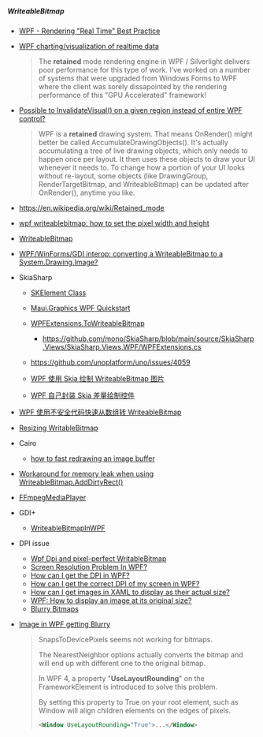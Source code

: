 ##### WriteableBitmap

- [WPF - Rendering "Real Time" Best Practice](https://stackoverflow.com/questions/23854176/wpf-rendering-real-time-best-practice)

- [WPF charting/visualization of realtime data](https://stackoverflow.com/questions/2517318/wpf-charting-visualization-of-realtime-data)

  > The **retained** mode rendering engine in WPF / Silverlight delivers poor performance for this type of work. I've worked on a number of systems that were upgraded from Windows Forms to WPF where the client was sorely dissapointed by the rendering performance of this "GPU Accelerated" framework!

- [Possible to InvalidateVisual() on a given region instead of entire WPF control?](https://stackoverflow.com/questions/2576599/possible-to-invalidatevisual-on-a-given-region-instead-of-entire-wpf-control)

  > WPF is a **retained** drawing system. That means OnRender() might better be called AccumulateDrawingObjects(). It's actually accumulating a tree of live drawing objects, which only needs to happen once per layout. It then uses these objects to draw your UI whenever it needs to. To change how a portion of your UI looks without re-layout, some objects (like DrawingGroup, RenderTargetBitmap, and WriteableBitmap) can be updated after OnRender(), anytime you like.

- https://en.wikipedia.org/wiki/Retained_mode

- [wpf writeablebitmap: how to set the pixel width and height](https://stackoverflow.com/questions/17345225/wpf-writeablebitmap-how-to-set-the-pixel-width-and-height)

- [WriteableBitmap](https://docs.microsoft.com/en-us/dotnet/api/system.windows.media.imaging.writeablebitmap?view=windowsdesktop-6.0)

- [WPF/WinForms/GDI interop: converting a WriteableBitmap to a System.Drawing.Image?](https://stackoverflow.com/questions/3239449/wpf-winforms-gdi-interop-converting-a-writeablebitmap-to-a-system-drawing-image)

- SkiaSharp

  - [SKElement Class](https://docs.microsoft.com/en-us/dotnet/api/skiasharp.views.wpf.skelement?view=skiasharp-views-2.88)

  - [Maui.Graphics WPF Quickstart](https://swharden.com/csdv/maui.graphics/quickstart-wpf/)

  - [WPFExtensions.ToWriteableBitmap](https://docs.microsoft.com/en-us/dotnet/api/skiasharp.views.wpf.wpfextensions.towriteablebitmap?view=skiasharp-views-2.88)
    - https://github.com/mono/SkiaSharp/blob/main/source/SkiaSharp.Views/SkiaSharp.Views.WPF/WPFExtensions.cs
  - https://github.com/unoplatform/uno/issues/4059
  - [WPF 使用 Skia 绘制 WriteableBitmap 图片](https://blog.lindexi.com/post/WPF-%E4%BD%BF%E7%94%A8-Skia-%E7%BB%98%E5%88%B6-WriteableBitmap-%E5%9B%BE%E7%89%87.html)
  - [WPF 自己封装 Skia 差量绘制控件](https://blog.lindexi.com/post/WPF-%E8%87%AA%E5%B7%B1%E5%B0%81%E8%A3%85-Skia-%E5%B7%AE%E9%87%8F%E7%BB%98%E5%88%B6%E6%8E%A7%E4%BB%B6.html)
  
- [WPF 使用不安全代码快速从数组转 WriteableBitmap](https://blog.lindexi.com/post/WPF-%E4%BD%BF%E7%94%A8%E4%B8%8D%E5%AE%89%E5%85%A8%E4%BB%A3%E7%A0%81%E5%BF%AB%E9%80%9F%E4%BB%8E%E6%95%B0%E7%BB%84%E8%BD%AC-WriteableBitmap.html)

- [Resizing WritableBitmap](https://stackoverflow.com/questions/3300986/resizing-writablebitmap)

- Cairo
  - [how to fast redrawing an image buffer](https://stackoverflow.com/questions/15773965/how-to-fast-redrawing-an-image-buffer)

- [Workaround for memory leak when using WriteableBitmap.AddDirtyRect()](https://stackoverflow.com/questions/24960650/workaround-for-memory-leak-when-using-writeablebitmap-adddirtyrect)

- [FFmpegMediaPlayer](https://github.com/fallingrust/FFmpegMediaPlayer)

- GDI+

  - [WriteableBitmapInWPF](https://github.com/IvanWhisper/WriteableBitmapInWPF)

- DPI issue
  - [Wpf Dpi and pixel-perfect WritableBitmap](https://stackoverflow.com/questions/28562954/wpf-dpi-and-pixel-perfect-writablebitmap)
  - [Screen Resolution Problem In WPF?](https://stackoverflow.com/questions/2236173/screen-resolution-problem-in-wpf)
  - [How can I get the DPI in WPF?](https://stackoverflow.com/questions/1918877/how-can-i-get-the-dpi-in-wpf)
  - [How can I get the correct DPI of my screen in WPF?](https://stackoverflow.com/questions/54659859/how-can-i-get-the-correct-dpi-of-my-screen-in-wpf)
  - [How can I get images in XAML to display as their actual size?](https://stackoverflow.com/questions/1841511/how-can-i-get-images-in-xaml-to-display-as-their-actual-size)
  - [WPF: How to display an image at its original size?](https://stackoverflow.com/questions/3055550/wpf-how-to-display-an-image-at-its-original-size)
  - [Blurry Bitmaps](https://docs.microsoft.com/en-us/archive/blogs/dwayneneed/blurry-bitmaps)
  
- [Image in WPF getting Blurry](https://stackoverflow.com/questions/5645274/image-in-wpf-getting-blurry)

  > SnapsToDevicePixels seems not working for bitmaps.
  >
  > The NearestNeighbor options actually converts the bitmap and will end up with different one to the original bitmap. 
  >
  > In WPF 4, a property "**UseLayoutRounding**" on the FrameworkElement is introduced to solve this problem.
  >
  > By setting this property to True on your root element, such as Window will align children elements on the edges of pixels.
  >
  > ```xml
  > <Window UseLayoutRounding="True">...</Window>
  > ```
